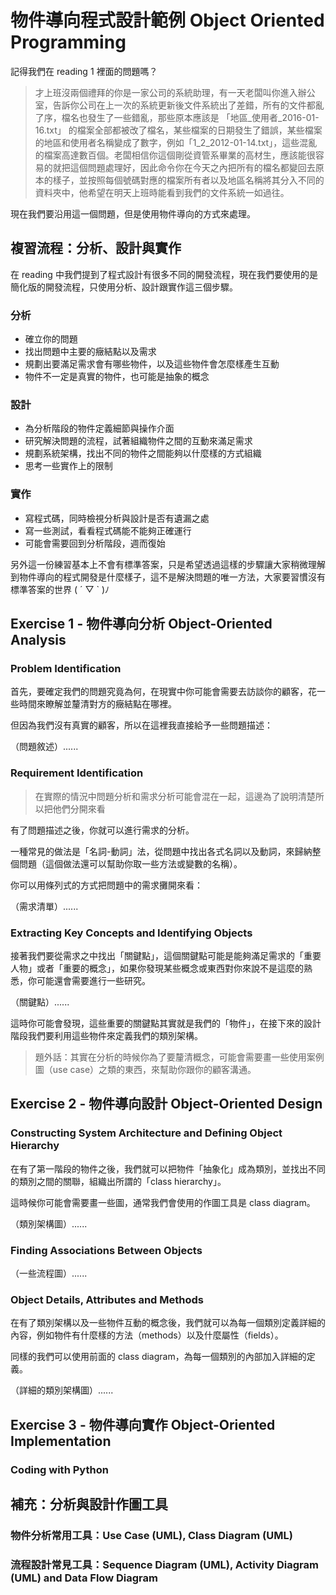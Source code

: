 # 物件導向程式設計範例 Object Oriented Programming

記得我們在 reading 1 裡面的問題嗎？

>才上班沒兩個禮拜的你是一家公司的系統助理，有一天老闆叫你進入辦公室，告訴你公司在上一次的系統更新後文件系統出了差錯，所有的文件都亂了序，檔名也發生了一些錯亂，那些原本應該是 「地區_使用者_2016-01-16.txt」 的檔案全部都被改了檔名，某些檔案的日期發生了錯誤，某些檔案的地區和使用者名稱變成了數字，例如「1_2_2012-01-14.txt」，這些混亂的檔案高達數百個。老闆相信你這個剛從資管系畢業的高材生，應該能很容易的就把這個問題處理好，因此命令你在今天之內把所有的檔名都變回去原本的樣子，並按照每個號碼對應的檔案所有者以及地區名稱將其分入不同的資料夾中，他希望在明天上班時能看到我們的文件系統一如過往。

現在我們要沿用這一個問題，但是使用物件導向的方式來處理。

## 複習流程：分析、設計與實作

在 reading 中我們提到了程式設計有很多不同的開發流程，現在我們要使用的是簡化版的開發流程，只使用分析、設計跟實作這三個步驟。

### 分析

- 確立你的問題
- 找出問題中主要的癥結點以及需求
- 規劃出要滿足需求會有哪些物件，以及這些物件會怎麼樣產生互動
- 物件不一定是真實的物件，也可能是抽象的概念

### 設計

- 為分析階段的物件定義細節與操作介面
- 研究解決問題的流程，試著組織物件之間的互動來滿足需求
- 規劃系統架構，找出不同的物件之間能夠以什麼樣的方式組織
- 思考一些實作上的限制

### 實作

- 寫程式碼，同時檢視分析與設計是否有遺漏之處
- 寫一些測試，看看程式碼能不能夠正確運行
- 可能會需要回到分析階段，週而復始

另外這一份練習基本上不會有標準答案，只是希望透過這樣的步驟讓大家稍微理解到物件導向的程式開發是什麼樣子，這不是解決問題的唯一方法，大家要習慣沒有標準答案的世界 ( ´ ▽ ` )ﾉ

## Exercise 1 - 物件導向分析 Object-Oriented Analysis

### Problem Identification

首先，要確定我們的問題究竟為何，在現實中你可能會需要去訪談你的顧客，花一些時間來瞭解並釐清對方的癥結點在哪裡。

但因為我們沒有真實的顧客，所以在這裡我直接給予一些問題描述：

（問題敘述）......

### Requirement Identification

>在實際的情況中問題分析和需求分析可能會混在一起，這邊為了說明清楚所以把他們分開來看

有了問題描述之後，你就可以進行需求的分析。

一種常見的做法是「名詞-動詞」法，從問題中找出各式名詞以及動詞，來歸納整個問題（這個做法還可以幫助你取一些方法或變數的名稱）。

你可以用條列式的方式把問題中的需求攤開來看：

（需求清單）......

### Extracting Key Concepts and Identifying Objects

接著我們要從需求之中找出「關鍵點」，這個關鍵點可能是能夠滿足需求的「重要人物」或者「重要的概念」，如果你發現某些概念或東西對你來說不是這麼的熟悉，你可能還會需要進行一些研究。

（關鍵點）......

這時你可能會發現，這些重要的關鍵點其實就是我們的「物件」，在接下來的設計階段我們要利用這些物件來定義我們的類別架構。


> 題外話：其實在分析的時候你為了要釐清概念，可能會需要畫一些使用案例圖（use case）之類的東西，來幫助你跟你的顧客溝通。


## Exercise 2 - 物件導向設計 Object-Oriented Design

### Constructing System Architecture and Defining Object Hierarchy

在有了第一階段的物件之後，我們就可以把物件「抽象化」成為類別，並找出不同的類別之間的關聯，組織出所謂的「class hierarchy」。

這時候你可能會需要畫一些圖，通常我們會使用的作圖工具是 class diagram。

（類別架構圖）......

### Finding Associations Between Objects

（一些流程圖）......

### Object Details, Attributes and Methods

在有了類別架構以及一些物件互動的概念後，我們就可以為每一個類別定義詳細的內容，例如物件有什麼樣的方法（methods）以及什麼屬性（fields）。

同樣的我們可以使用前面的 class diagram，為每一個類別的內部加入詳細的定義。

（詳細的類別架構圖）......

## Exercise 3 - 物件導向實作 Object-Oriented Implementation

### Coding with Python


## 補充：分析與設計作圖工具

### 物件分析常用工具：Use Case (UML), Class Diagram (UML)

### 流程設計常見工具：Sequence Diagram (UML), Activity Diagram (UML) and Data Flow Diagram